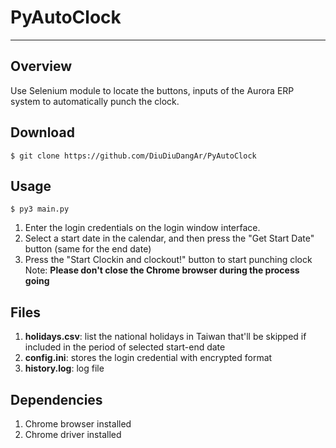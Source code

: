 # PyAutoClock
---
## Overview
Use Selenium module to  locate the buttons, inputs of the Aurora ERP system to automatically punch the clock.

## Download
    $ git clone https://github.com/DiuDiuDangAr/PyAutoClock

## Usage
    $ py3 main.py
1. Enter the login credentials on the login window interface.
2. Select a start date in the calendar, and then press the "Get Start Date" button (same for the end date)
3. Press the "Start Clockin and clockout!" button to start punching clock
Note: **Please don't close the Chrome browser during the process going**

## Files
1. **holidays.csv**: list the national holidays in Taiwan that'll be skipped if included in the period of selected start-end date
2. **config.ini**: stores the login credential with encrypted format
3. **history.log**: log file

## Dependencies
1. Chrome browser installed
2. Chrome driver installed
